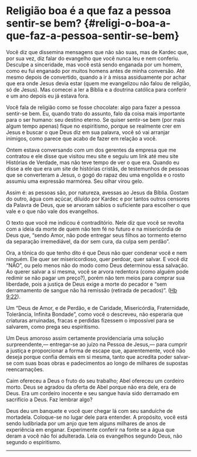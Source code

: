 # Religião boa é a que faz a pessoa sentir-se bem? {#religi-o-boa-a-que-faz-a-pessoa-sentir-se-bem}

Você diz que dissemina mensagens que não são suas, mas de Kardec que, por sua vez, diz falar do evangelho que você nunca leu e nem conferiu. Desculpe a sinceridade, mas você está sendo enganada por um homem, como eu fui enganado por muitos homens antes de minha conversão. Até mesmo depois de convertido, quando a ir à missa assiduamente por achar que era onde Jesus devia estar (quem me evangelizou não falou de religião, só de Jesus). Mas comecei a ler a Bíblia e a doutrina católica para conferir e um ano depois eu já estava fora.

Você fala de religião como se fosse chocolate: algo para fazer a pessoa sentir-se bem. Eu, quando trato do assunto, falo da coisa mais importante para o ser humano: seu destino eterno. Se quiser sentir-se bem (por mais algum tempo apenas) fique no espiritismo, porque se realmente crer em Jesus e buscar o que Deus diz em sua palavra, você só vai arranjar inimigos, como parece que acabo de fazer em relação a você.

Ontem estava conversando com um dos gerentes da empresa que me contratou e ele disse que visitou meu site e seguiu um link até meu site Histórias de Verdade, mas não teve tempo de ver o que era. Quando eu disse a ele que era um site de histórias cristãs, de testemunhos de pessoas que se converteram a Jesus, o gogó do rapaz deu uma engolida e o rosto assumiu uma expressão marmórea. Seu olhar virou gelo.

Assim é: as pessoas são, por natureza, avessas ao Jesus da Bíblia. Gostam do outro, água com açúcar, diluído por Kardec e por tantos outros censores da Palavra de Deus, que se arvoram sábios o suficiente para escolher o que vale e o que não vale dos evangelhos.

O texto que você me indicou é contraditório. Nele diz que você se revolta com a ideia da morte de quem não tem fé no futuro e na misericórdia de Deus que, “sendo Amor, não pode entregar seus filhos ao tormento eterno da separação irremediável, da dor sem cura, da culpa sem perdão”.

Ora, a tônica do que tenho dito é que Deus não quer condenar você e nem ninguém. Ele quer ser misericordioso, quer perdoar, quer salvar. E você diz “NÃO”, ou pelo menos não do modo como Deus determinou essa salvação. Ao querer salvar a si mesma, você se arvora redentora (como alguém pode redimir se não pagar um preço?), porém não tem meios para comprar sua liberdade, pois a justiça de Deus exige a morte do pecador e “sem derramamento de sangue não há remissão (retirada de pecados)”. ([Hb 9:22](http://bibliaonline.com.br/acf/hb/9/22)).

Um “Deus de Amor, e de Perdão, e de Caridade, Misericórdia, Fraternidade, Tolerância, Infinita Bondade”, como você o descreveu, não esperaria que criaturas arruinadas, fracas e perdidas fizessem o impossível para se salvarem, como prega seu espiritismo.

Um Deus amoroso assim certamente providenciaria uma solução surpreendente,— entregar-se ao juízo na Pessoa de Jesus,— para cumprir a justiça e proporcionar a forma de escape que, aparentemente, você não deseja porque confia demais em si mesma, tanto que acredita poder salvar-se com suas boas obras e padecimentos ao longo de milhares de supostas reencarnações.

Caim ofereceu a Deus o fruto do seu trabalho; Abel ofereceu um cordeiro morto. Deus se agradou da oferta de Abel porque não era dele, era de Deus. Era um cordeiro inocente e seu sangue havia sido derramado em sacrifício a Deus. Faz lembrar algo?

Deus deu um banquete e você quer chegar lá com seu sanduíche de mortadela. Coloque-se no lugar dele para entender. A propósito, você está sendo ludibriada por um anjo que tem alguns milhares de anos de experiência em enganar. Experimente conferir na fonte se a água que deram a você não foi adulterada. Leia os evangelhos segundo Deus, não segundo o espiritismo.

*****